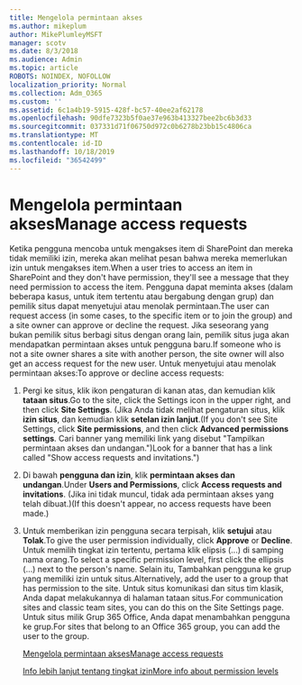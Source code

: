 ```yaml
---
title: Mengelola permintaan akses
ms.author: mikeplum
author: MikePlumleyMSFT
manager: scotv
ms.date: 8/3/2018
ms.audience: Admin
ms.topic: article
ROBOTS: NOINDEX, NOFOLLOW
localization_priority: Normal
ms.collection: Adm_O365
ms.custom: ''
ms.assetid: 6c1a4b19-5915-428f-bc57-40ee2af62178
ms.openlocfilehash: 90dfe7323b5f0ae37e963b413327bee2bc6b3d33
ms.sourcegitcommit: 037331d71f06750d972c0b6278b23bb15c4806ca
ms.translationtype: MT
ms.contentlocale: id-ID
ms.lasthandoff: 10/18/2019
ms.locfileid: "36542499"
---
```

# <a name="manage-access-requests"></a><span data-ttu-id="7eabb-102">Mengelola permintaan akses</span><span class="sxs-lookup"><span data-stu-id="7eabb-102">Manage access requests</span></span>

<span data-ttu-id="7eabb-103">Ketika pengguna mencoba untuk mengakses item di SharePoint dan mereka tidak memiliki izin, mereka akan melihat pesan bahwa mereka memerlukan izin untuk mengakses item.</span><span class="sxs-lookup"><span data-stu-id="7eabb-103">When a user tries to access an item in SharePoint and they don't have permission, they'll see a message that they need permission to access the item.</span></span> <span data-ttu-id="7eabb-104">Pengguna dapat meminta akses (dalam beberapa kasus, untuk item tertentu atau bergabung dengan grup) dan pemilik situs dapat menyetujui atau menolak permintaan.</span><span class="sxs-lookup"><span data-stu-id="7eabb-104">The user can request access (in some cases, to the specific item or to join the group) and a site owner can approve or decline the request.</span></span> <span data-ttu-id="7eabb-105">Jika seseorang yang bukan pemilik situs berbagi situs dengan orang lain, pemilik situs juga akan mendapatkan permintaan akses untuk pengguna baru.</span><span class="sxs-lookup"><span data-stu-id="7eabb-105">If someone who is not a site owner shares a site with another person, the site owner will also get an access request for the new user.</span></span> <span data-ttu-id="7eabb-106">Untuk menyetujui atau menolak permintaan akses:</span><span class="sxs-lookup"><span data-stu-id="7eabb-106">To approve or decline access requests:</span></span>
  
1. <span data-ttu-id="7eabb-107">Pergi ke situs, klik ikon pengaturan di kanan atas, dan kemudian klik **tataan situs**.</span><span class="sxs-lookup"><span data-stu-id="7eabb-107">Go to the site, click the Settings icon in the upper right, and then click **Site Settings**.</span></span> <span data-ttu-id="7eabb-108">(Jika Anda tidak melihat pengaturan situs, klik **izin situs**, dan kemudian klik **setelan izin lanjut**.</span><span class="sxs-lookup"><span data-stu-id="7eabb-108">(If you don't see Site Settings, click **Site permissions**, and then click **Advanced permissions settings**.</span></span> <span data-ttu-id="7eabb-109">Cari banner yang memiliki link yang disebut "Tampilkan permintaan akses dan undangan.")</span><span class="sxs-lookup"><span data-stu-id="7eabb-109">Look for a banner that has a link called "Show access requests and invitations.")</span></span>
    
2. <span data-ttu-id="7eabb-110">Di bawah **pengguna dan izin**, klik **permintaan akses dan undangan**.</span><span class="sxs-lookup"><span data-stu-id="7eabb-110">Under **Users and Permissions**, click **Access requests and invitations**.</span></span> <span data-ttu-id="7eabb-111">(Jika ini tidak muncul, tidak ada permintaan akses yang telah dibuat.)</span><span class="sxs-lookup"><span data-stu-id="7eabb-111">(If this doesn't appear, no access requests have been made.)</span></span>
    
3. <span data-ttu-id="7eabb-112">Untuk memberikan izin pengguna secara terpisah, klik **setujui** atau **Tolak**.</span><span class="sxs-lookup"><span data-stu-id="7eabb-112">To give the user permission individually, click **Approve** or **Decline**.</span></span> <span data-ttu-id="7eabb-113">Untuk memilih tingkat izin tertentu, pertama klik elipsis (...) di samping nama orang.</span><span class="sxs-lookup"><span data-stu-id="7eabb-113">To select a specific permission level, first click the ellipsis (...) next to the person's name.</span></span> <span data-ttu-id="7eabb-114">Selain itu, Tambahkan pengguna ke grup yang memiliki izin untuk situs.</span><span class="sxs-lookup"><span data-stu-id="7eabb-114">Alternatively, add the user to a group that has permission to the site.</span></span> <span data-ttu-id="7eabb-115">Untuk situs komunikasi dan situs tim klasik, Anda dapat melakukannya di halaman tataan situs.</span><span class="sxs-lookup"><span data-stu-id="7eabb-115">For communication sites and classic team sites, you can do this on the Site Settings page.</span></span> <span data-ttu-id="7eabb-116">Untuk situs milik Grup 365 Office, Anda dapat menambahkan pengguna ke grup.</span><span class="sxs-lookup"><span data-stu-id="7eabb-116">For sites that belong to an Office 365 group, you can add the user to the group.</span></span>
    
    [<span data-ttu-id="7eabb-117">Mengelola permintaan akses</span><span class="sxs-lookup"><span data-stu-id="7eabb-117">Manage access requests </span></span>](https://go.microsoft.com/fwlink/?linkid=2008747)
    
    [<span data-ttu-id="7eabb-118">Info lebih lanjut tentang tingkat izin</span><span class="sxs-lookup"><span data-stu-id="7eabb-118">More info about permission levels</span></span>](https://go.microsoft.com/fwlink/?linkid=867071)
    

